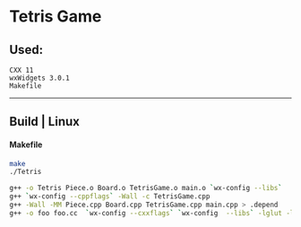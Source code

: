 # Tetris Game

## Used:
`CXX 11`  
`wxWidgets 3.0.1`  
`Makefile`  
____

## Build | Linux
#### Makefile
```bash
make
./Tetris

```

```bash
g++ -o Tetris Piece.o Board.o TetrisGame.o main.o `wx-config --libs`
g++ `wx-config --cppflags` -Wall -c TetrisGame.cpp
g++ -Wall -MM Piece.cpp Board.cpp TetrisGame.cpp main.cpp > .depend
g++ -o foo foo.cc  `wx-config --cxxflags` `wx-config  --libs` -lglut -lGL -lGLU


```



